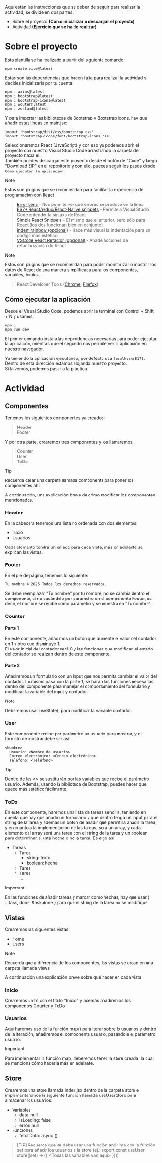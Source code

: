 Aquí están las instrucciones que se deben de seguir para realizar la actividad, se divide en dos partes:
- Sobre el proyecto **(Cómo inicializar o descargar el proyecto)**
- Actividad **(Ejercicio que se ha de realizar)**

# Sobre el proyecto

Esta plantilla se ha realizado a partir del siguiente comando:

```
npm create vite@latest
```

Estas son las dependencias que hacen falta para realizar la actividad si decides inicializarla por tu cuenta:
```
npm i axios@latest
npm i bootstrap@latest
npm i bootstrap-icons@latest
npm i wouter@latest
npm i zustand@latest
```
Y para importar las bibliotecas de Bootstrap y Bootstrap icons, hay que añadir estas líneas en main.jsx:
```
import 'bootstrap/dist/css/bootstrap.css'
import 'bootstrap-icons/font/bootstrap-icons.css'
```

Seleccionaremos React (JavaScript) y con eso ya podemos abrir el proyecto con nuestro Visual Studio Code arrastrando la carpeta del proyecto hacia él.</br>
También puedes descargar este proyecto desde el botón de "Code" y luego "Download ZIP" en el repositorio y con ello, puedes seguir los pasos desde  `Cómo ejecutar la aplicación`.

> [!NOTE]
> Estos son plugins que se recomiendan para facilitar la experiencia de programación con React

> [Error Lens](https://marketplace.visualstudio.com/items?itemName=usernamehw.errorlens) - Nos permite ver qué errores se produce en la línea</br>
>[ES7+ React/redux/React-Native snippets](https://marketplace.visualstudio.com/items?itemName=dsznajder.es7-react-js-snippets) - Permite a Visual Studio Code entender la síntaxs de React</br>
> [Simple React Snippets](https://marketplace.visualstudio.com/items?itemName=burkeholland.simple-react-snippets) - El mismo que el anterior, pero sólo para React (los dos funcionan bien en conjunto)</br>
> [indent rainbow (opcional)](https://marketplace.visualstudio.com/items?itemName=oderwat.indent-rainbow) - Hace más visual la indentación para un código más estético</br>
> [VSCode React Refactor (opcional)](https://marketplace.visualstudio.com/items?itemName=planbcoding.vscode-react-refactor) - Añade acciones de refactorización de React

> [!NOTE]
> Estos son plugins que se recomiendan para poder monitorizar o mostrar los datos de React de una manera simplificada para los componentes, variables, hooks...

> React Developer Tools ([Chrome](https://chromewebstore.google.com/detail/react-developer-tools/fmkadmapgofadopljbjfkapdkoienihi?hl=es), [Firefox](https://addons.mozilla.org/es-ES/firefox/addon/react-devtools/?utm_source=addons.mozilla.org&utm_medium=referral&utm_content=search))

## Cómo ejecutar la aplicación

Desde el Visual Studio Code, podemos abrir la terminal con Control + Shift + Ñ y usamos:

```
npm i
npm run dev
```

El primer comando instala las dependencias necesarias para poder ejecutar la aplicaicón, mientras que el segundo nos permite ver la aplicación en nuestro navegador.

Ya teniendo la aplicación ejecutando, por defecto usa `localhost:5173`.</br>
Dentro de esta dirección estamos alojando nuestro proyecto.<br/>
Si la vemos, podemos pasar a la práctica.

# Actividad
## Componentes
Tenemos los siguientes componentes ya creados:

> Header<br/>
> Footer

Y por otra parte, crearemos tres componentes y los llamaremos:

> Counter</br>
> User</br>
> ToDo

> [!TIP]
> Recuerda crear una carpeta llamada components para poner los componentes ahí<br/>

A continuación, una explicación breve de cómo modificar los componentes mencionados.

### Header
En la cabecera tenemos una lista no ordenada con dos elementos:
- Inicio
- Usuarios

Cada elemento tendrá un enlace para cada vista, más en adelante se explican las vistas.

### Footer
En el pié de página, tenemos lo siguiente:

```
Tu nombre © 2025 Todos los derechos reservados.
```

Se debe reemplazar "Tu nombre" por tu nombre, no se cambia dentro el componente, si no pasándolo por parámetro en el componente Footer, es decir, el nombre se recibe como parámetro y se muestra en "Tu nombre".

### Counter
#### Parte 1
En este componente, añadimos un botón que aumente el valor del contador en 1 y otro que disminuye 1.<br/>
El valor inicial del contador será 0 y las funciones que modifican el estado del contador se realizan dentro de este componente.

#### Parte 2
Añadiremos un formulario con un input que nos permita cambiar el valor del contador. Lo mismo pasa con la parte 1, se harán las funciones necesarias dentro del componente para manejar el comportamiento del formulario y modificar la variable del input y contador.

> [!NOTE]
> Deberemos usar useState() para modificar la variable contador.

### User
Este componente recibe por parámetro un usuario para mostrar, y el formato de mostrar debe ser así:
```
<Nombre>
  Usuario: <Nombre de usuario>
  Correo electrónico: <Correo electrónico>
  Teléfono: <Teléfono>
```

> [!TIP]
> Dentro de las <> se sustituirán por las variables que recibe el parámetro usuario. Además, usando la biblioteca de Bootstrap, puedes hacer que quede más estético fácilmente.

### ToDo
En este componente, haremos una lista de tareas sencilla, teniendo en cuenta que hay que añadir un formulario y que dentro tenga un input para el string de la tarea y además un botón de añadir que permitirá añadir la tarea, y en cuanto a la implementación de las tareas, será un array, y cada elemento del array será una tarea con el string de la tarea y un boolean para determinar si está hecha o no la tarea. Es algo así:
- Tareas
  - Tarea
    - string: texto
    - boolean: hecha<br/>
  - Tarea<br/>
  - Tarea<br/>
  ...
> [!IMPORTANT]
> En las funciones de añadir tareas y marcar como hechas, hay que usar { ...task, done: !task.done } para que el string de la tarea no se modifique.

## Vistas
Crearemos las siguientes vistas:
- Home
- Users

> [!NOTE]
> Recuerda que a diferencia de los componentes, las vistas se crean en una carpeta llamada views

A continuación una explicación breve sobre qué hacer en cada vista

### Inicio
Crearemos un h1 con el título "Inicio" y además añadiremos los componentes Counter y ToDo

### Usuarios

Aquí haremos uso de la función map() para iterar sobre lo usuarios y dentro de la iteración, añadiremos el componente usuario, pasándole el parámetro usuario.

> [!IMPORTANT]
> Para implementar la función map, deberemos tener la store creada, la cual se menciona cómo hacerla más en adelante.

## Store
Crearemos una store llamada index.jsx dentro de la carpeta store e implementaremos la siguiente función llamada useUserStore para almacenar los usuarios:

- Variables
   - data: null
   - isLoading: false
   - error: null
- Funciones
   - fetchData: async ()

> [TIP]
> Recuerda que se debe usar una función anónima con la función set para añadir los usuarios a la store (ej.: export const useUser store((set) => ({ <Todas las variables van aquí> })))